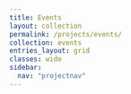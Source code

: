 ```yaml
---
title: Events
layout: collection
permalink: /projects/events/
collection: events
entries_layout: grid
classes: wide
sidebar:
  nav: "projectnav"
---
```

